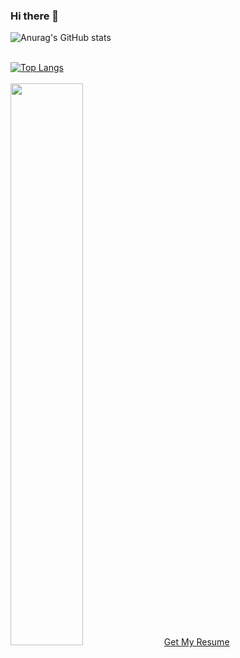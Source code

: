 ### Hi there 👋

<!--
**Omegaviv/Omegaviv** is a ✨ _special_ ✨ repository because its `README.md` (this file) appears on your GitHub profile.

Here are some ideas to get you started:

- 🔭 I’m currently working on ...
- 🌱 I’m currently learning ...
- 👯 I’m looking to collaborate on ...
- 🤔 I’m looking for help with ...
- 💬 Ask me about ...
- 📫 How to reach me: ...
- 😄 Pronouns: ...
- ⚡ Fun fact: ...
-->
![Anurag's GitHub stats](https://github-readme-stats.vercel.app/api?username=sahil-81&count_private=true&theme=synthwave)<br><br/>

[![Top Langs](https://github-readme-stats.vercel.app/api/top-langs/?username=sahil-81&layout=compact)](https://github.com/sahil-81/github-readme-stats)<br><br/>
<img width="48%" src="https://github-readme-streak-stats.herokuapp.com/?user=sahil-81&theme=radical" />
[Get My Resume](https://drive.google.com/file/d/1bWDfnMILpjS04Xp65VbqIPf5BzkAuU2C/view?usp=sharing)
